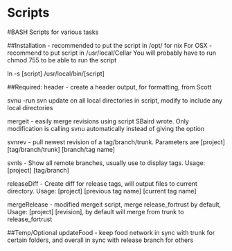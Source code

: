 Scripts
=======

#BASH Scripts for various tasks

##Installation - recommended to put the script in /opt/ for nix
For OSX - recommend to put script in /usr/local/Cellar
You will probably have to run chmod 755 to be able to run the script

ln -s [script] /usr/local/bin/[script]

##Required:
header - create a header output, for formatting, from Scott

svnu -run svn update on all local directories in script, modify to include any local directories

mergeit - easily merge revisions using script SBaird wrote. Only modification is calling svnu automatically instead of giving the option

svnrev - pull newest revision of a tag/branch/trunk. Parameters are [project] [tag/branch/trunk] [branch/tag name]

svnls - Show all remote branches, usually use to display tags. Usage: [project] [tag/branch]

releaseDiff - Create diff for release tags, will output files to current directory. Usage: [project] [previous tag name] [current tag name]

mergeRelease - modified mergeit script, merge release_fortrust by default, Usage: [project] [revision], by default will merge from trunk to release_fortrust



##Temp/Optional
updateFood - keep food network in sync with trunk for certain folders, and overall in sync with release branch for others

